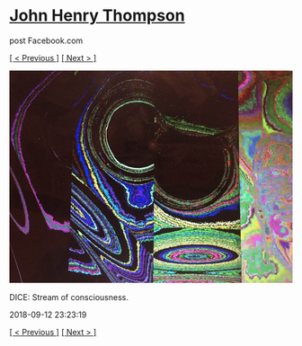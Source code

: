 # [John Henry Thompson](../README.md)
post Facebook.com

[[ < Previous ]](2018-09-13-2.md) [[ Next > ]](2018-09-12-2.md)

[![](../media/2018-09-12/Timeline-Photos-DICE-Stream-of-consciousness.jpg)](../README.md)

DICE: Stream of consciousness.

2018-09-12 23:23:19

[[ < Previous ]](2018-09-13-2.md) [[ Next > ]](2018-09-12-2.md)